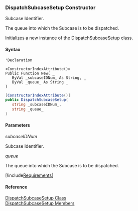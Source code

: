 ### DispatchSubcaseSetup Constructor

Subcase Identifier.

The queue into which the Subcase is to be dispatched.

Initializes a new instance of the DispatchSubcaseSetup class.

#### Syntax

```vbnet
'Declaration

<ConstructorIndexAttribute()>
Public Function New( _
   ByVal _subcaseIDNum_ As String, _
   ByVal _queue_ As String _
)
```

```csharp
[ConstructorIndexAttribute()]
public DispatchSubcaseSetup( 
   string _subcaseIDNum_,
   string _queue_
)
```

#### Parameters

_subcaseIDNum_

Subcase Identifier.

_queue_

The queue into which the Subcase is to be dispatched.

[!include[Requirements](../partials/requirements.md)]

#### Reference

[DispatchSubcaseSetup Class](FChoice.Toolkits.Clarify~FChoice.Toolkits.Clarify.Support.DispatchSubcaseSetup.md)  
[DispatchSubcaseSetup Members](FChoice.Toolkits.Clarify~FChoice.Toolkits.Clarify.Support.DispatchSubcaseSetup_members.md)